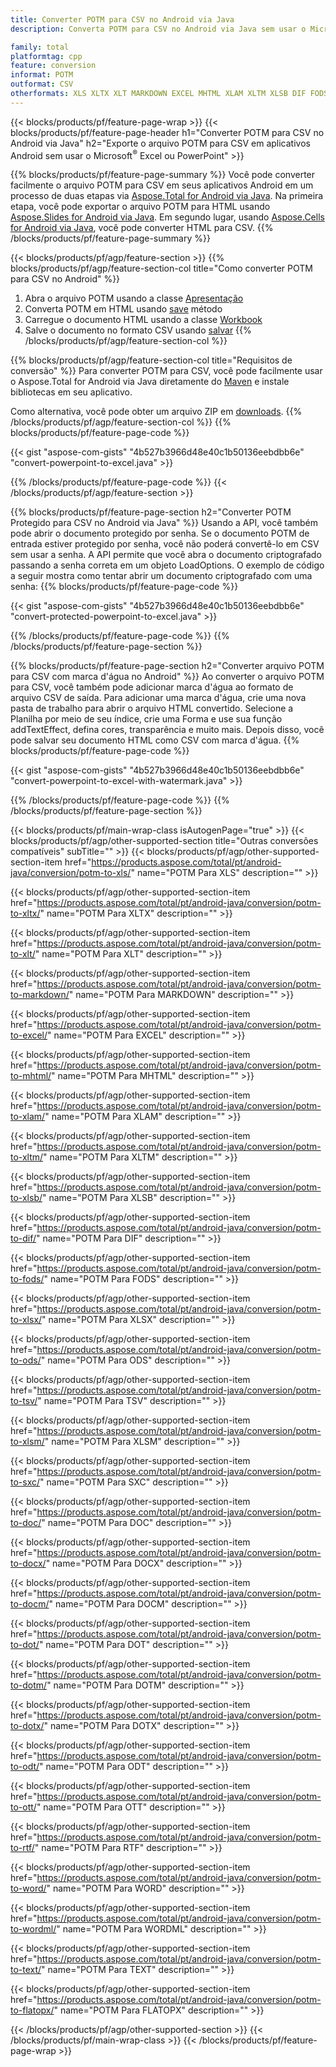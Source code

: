 ```yaml
---
title: Converter POTM para CSV no Android via Java
description: Converta POTM para CSV no Android via Java sem usar o Microsoft Excel ou PowerPoint

family: total
platformtag: cpp
feature: conversion
informat: POTM
outformat: CSV
otherformats: XLS XLTX XLT MARKDOWN EXCEL MHTML XLAM XLTM XLSB DIF FODS XLSX ODS TSV XLSM SXC DOC DOCX DOCM DOT DOTM DOTX ODT OTT RTF WORD WORDML TEXT FLATOPX
---
```

{{< blocks/products/pf/feature-page-wrap >}}
{{< blocks/products/pf/feature-page-header h1="Converter POTM para CSV no Android via Java" h2="Exporte o arquivo POTM para CSV em aplicativos Android sem usar o Microsoft<sup>&reg;</sup> Excel ou PowerPoint" >}}

{{% blocks/products/pf/feature-page-summary %}}
Você pode converter facilmente o arquivo POTM para CSV em seus aplicativos Android em um processo de duas etapas via [Aspose.Total for Android via Java](https://products.aspose.com/total/android-java/). Na primeira etapa, você pode exportar o arquivo POTM para HTML usando [Aspose.Slides for Android via Java](https://products.aspose.com/slides/android-java/). Em segundo lugar, usando [Aspose.Cells for Android via Java](https://products.aspose.com/cells/android-java/), você pode converter HTML para CSV. 
{{% /blocks/products/pf/feature-page-summary  %}}

{{< blocks/products/pf/agp/feature-section >}}
{{% blocks/products/pf/agp/feature-section-col title="Como converter POTM para CSV no Android" %}}
1. Abra o arquivo POTM usando a classe [Apresentação](https://reference.aspose.com/slides/java/com.aspose.slides/Presentation)
2. Converta POTM em HTML usando [save](https://reference.aspose.com/slides/java/com.aspose.slides/Presentation#save-java.lang.String-int-com.aspose.slides.ISaveOptions-) método
3. Carregue o documento HTML usando a classe [Workbook](https://reference.aspose.com/cells/java/com.aspose.cells/Workbook)
4. Salve o documento no formato CSV usando [salvar](https://reference.aspose.com/cells/java/com.aspose.cells/)
{{% /blocks/products/pf/agp/feature-section-col %}}

{{% blocks/products/pf/agp/feature-section-col title="Requisitos de conversão" %}}
Para converter POTM para CSV, você pode facilmente usar o Aspose.Total for Android via Java diretamente do [Maven](https://releases.aspose.com/total/java/) e instale bibliotecas em seu aplicativo.

Como alternativa, você pode obter um arquivo ZIP em [downloads](https://releases.aspose.com/total/androidjava).
{{% /blocks/products/pf/agp/feature-section-col %}}
{{% blocks/products/pf/feature-page-code %}}

{{< gist "aspose-com-gists" "4b527b3966d48e40c1b50136eebdbb6e" "convert-powerpoint-to-excel.java" >}}



{{% /blocks/products/pf/feature-page-code %}}
{{< /blocks/products/pf/agp/feature-section >}}

{{% blocks/products/pf/feature-page-section  h2="Converter POTM Protegido para CSV no Android via Java" %}}
Usando a API, você também pode abrir o documento protegido por senha. Se o documento POTM de entrada estiver protegido por senha, você não poderá convertê-lo em CSV sem usar a senha. A API permite que você abra o documento criptografado passando a senha correta em um objeto LoadOptions. O exemplo de código a seguir mostra como tentar abrir um documento criptografado com uma senha:
{{% blocks/products/pf/feature-page-code %}}

{{< gist "aspose-com-gists" "4b527b3966d48e40c1b50136eebdbb6e" "convert-protected-powerpoint-to-excel.java" >}}

{{% /blocks/products/pf/feature-page-code  %}}
{{% /blocks/products/pf/feature-page-section %}}

{{% blocks/products/pf/feature-page-section  h2="Converter arquivo POTM para CSV com marca d'água no Android" %}}
Ao converter o arquivo POTM para CSV, você também pode adicionar marca d'água ao formato de arquivo CSV de saída. Para adicionar uma marca d'água, crie uma nova pasta de trabalho para abrir o arquivo HTML convertido. Selecione a Planilha por meio de seu índice, crie uma Forma e use sua função addTextEffect, defina cores, transparência e muito mais. Depois disso, você pode salvar seu documento HTML como CSV com marca d'água.
{{% blocks/products/pf/feature-page-code %}}

{{< gist "aspose-com-gists" "4b527b3966d48e40c1b50136eebdbb6e" "convert-powerpoint-to-excel-with-watermark.java" >}}

{{% /blocks/products/pf/feature-page-code  %}}
{{% /blocks/products/pf/feature-page-section %}}

{{< blocks/products/pf/main-wrap-class isAutogenPage="true" >}}
{{< blocks/products/pf/agp/other-supported-section title="Outras conversões compatíveis" subTitle="" >}}
{{< blocks/products/pf/agp/other-supported-section-item href="https://products.aspose.com/total/pt/android-java/conversion/potm-to-xls/" name="POTM Para XLS" description="" >}}

{{< blocks/products/pf/agp/other-supported-section-item href="https://products.aspose.com/total/pt/android-java/conversion/potm-to-xltx/" name="POTM Para XLTX" description="" >}}

{{< blocks/products/pf/agp/other-supported-section-item href="https://products.aspose.com/total/pt/android-java/conversion/potm-to-xlt/" name="POTM Para XLT" description="" >}}

{{< blocks/products/pf/agp/other-supported-section-item href="https://products.aspose.com/total/pt/android-java/conversion/potm-to-markdown/" name="POTM Para MARKDOWN" description="" >}}

{{< blocks/products/pf/agp/other-supported-section-item href="https://products.aspose.com/total/pt/android-java/conversion/potm-to-excel/" name="POTM Para EXCEL" description="" >}}

{{< blocks/products/pf/agp/other-supported-section-item href="https://products.aspose.com/total/pt/android-java/conversion/potm-to-mhtml/" name="POTM Para MHTML" description="" >}}

{{< blocks/products/pf/agp/other-supported-section-item href="https://products.aspose.com/total/pt/android-java/conversion/potm-to-xlam/" name="POTM Para XLAM" description="" >}}

{{< blocks/products/pf/agp/other-supported-section-item href="https://products.aspose.com/total/pt/android-java/conversion/potm-to-xltm/" name="POTM Para XLTM" description="" >}}

{{< blocks/products/pf/agp/other-supported-section-item href="https://products.aspose.com/total/pt/android-java/conversion/potm-to-xlsb/" name="POTM Para XLSB" description="" >}}

{{< blocks/products/pf/agp/other-supported-section-item href="https://products.aspose.com/total/pt/android-java/conversion/potm-to-dif/" name="POTM Para DIF" description="" >}}

{{< blocks/products/pf/agp/other-supported-section-item href="https://products.aspose.com/total/pt/android-java/conversion/potm-to-fods/" name="POTM Para FODS" description="" >}}

{{< blocks/products/pf/agp/other-supported-section-item href="https://products.aspose.com/total/pt/android-java/conversion/potm-to-xlsx/" name="POTM Para XLSX" description="" >}}

{{< blocks/products/pf/agp/other-supported-section-item href="https://products.aspose.com/total/pt/android-java/conversion/potm-to-ods/" name="POTM Para ODS" description="" >}}

{{< blocks/products/pf/agp/other-supported-section-item href="https://products.aspose.com/total/pt/android-java/conversion/potm-to-tsv/" name="POTM Para TSV" description="" >}}

{{< blocks/products/pf/agp/other-supported-section-item href="https://products.aspose.com/total/pt/android-java/conversion/potm-to-xlsm/" name="POTM Para XLSM" description="" >}}

{{< blocks/products/pf/agp/other-supported-section-item href="https://products.aspose.com/total/pt/android-java/conversion/potm-to-sxc/" name="POTM Para SXC" description="" >}}

{{< blocks/products/pf/agp/other-supported-section-item href="https://products.aspose.com/total/pt/android-java/conversion/potm-to-doc/" name="POTM Para DOC" description="" >}}

{{< blocks/products/pf/agp/other-supported-section-item href="https://products.aspose.com/total/pt/android-java/conversion/potm-to-docx/" name="POTM Para DOCX" description="" >}}

{{< blocks/products/pf/agp/other-supported-section-item href="https://products.aspose.com/total/pt/android-java/conversion/potm-to-docm/" name="POTM Para DOCM" description="" >}}

{{< blocks/products/pf/agp/other-supported-section-item href="https://products.aspose.com/total/pt/android-java/conversion/potm-to-dot/" name="POTM Para DOT" description="" >}}

{{< blocks/products/pf/agp/other-supported-section-item href="https://products.aspose.com/total/pt/android-java/conversion/potm-to-dotm/" name="POTM Para DOTM" description="" >}}

{{< blocks/products/pf/agp/other-supported-section-item href="https://products.aspose.com/total/pt/android-java/conversion/potm-to-dotx/" name="POTM Para DOTX" description="" >}}

{{< blocks/products/pf/agp/other-supported-section-item href="https://products.aspose.com/total/pt/android-java/conversion/potm-to-odt/" name="POTM Para ODT" description="" >}}

{{< blocks/products/pf/agp/other-supported-section-item href="https://products.aspose.com/total/pt/android-java/conversion/potm-to-ott/" name="POTM Para OTT" description="" >}}

{{< blocks/products/pf/agp/other-supported-section-item href="https://products.aspose.com/total/pt/android-java/conversion/potm-to-rtf/" name="POTM Para RTF" description="" >}}

{{< blocks/products/pf/agp/other-supported-section-item href="https://products.aspose.com/total/pt/android-java/conversion/potm-to-word/" name="POTM Para WORD" description="" >}}

{{< blocks/products/pf/agp/other-supported-section-item href="https://products.aspose.com/total/pt/android-java/conversion/potm-to-wordml/" name="POTM Para WORDML" description="" >}}

{{< blocks/products/pf/agp/other-supported-section-item href="https://products.aspose.com/total/pt/android-java/conversion/potm-to-text/" name="POTM Para TEXT" description="" >}}

{{< blocks/products/pf/agp/other-supported-section-item href="https://products.aspose.com/total/pt/android-java/conversion/potm-to-flatopx/" name="POTM Para FLATOPX" description="" >}}


{{< /blocks/products/pf/agp/other-supported-section >}}
{{< /blocks/products/pf/main-wrap-class >}}
{{< /blocks/products/pf/feature-page-wrap >}}
